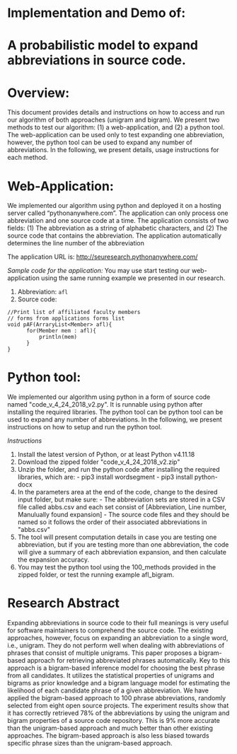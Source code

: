 # Implementation and Demo of:
# A probabilistic model to expand abbreviations in source code.

# Overview:
This document provides details and instructions on how to access and run our algorithm of both approaches (unigram and bigram). We present two methods to test our algorithm: (1) a web-application, and (2) a python tool. The web-application can be used only to test expanding one abbreviation, however, the python tool can be used to expand any number of abbreviations. In the following, we present details, usage instructions for each method.

# Web-Application:
We implemented our algorithm using python and deployed it on a hosting server called “pythonanywhere.com”. The application can only process one abbreviation and one source code at a time. The application consists of two fields: (1) The abbreviation as a string of alphabetic characters, and (2) The source code that contains the abbreviation. The application automatically determines the line number of the abbreviation 

The application URL is: http://seuresearch.pythonanywhere.com/

*Sample code for the application:*
You may use start testing our web-application using the same running example we presented in our research.
1) Abbreviation: ``` afl ```
2) Source code:
```
//Print list of affiliated faculty members
// forms from applications forms list
void pAF(ArraryList<Member> afl){
      for(Member mem : afl){
          println(mem)
      }
}
```

# Python tool:
We implemented our algorithm using python in a form of source code named "code_v_4_24_2018_v2.py". It is runnable using python after installing the required libraries. The python tool can be python tool can be used to expand any number of abbreviations. In the following, we present instructions on how to setup and run the python tool.

*Instructions*
1) Install the latest version of Python, or at least Python v4.11.18
2) Download the zipped folder "code_v_4_24_2018_v2.zip"
3) Unzip the folder, and run the python code after installing the required libraries, which are:
                    - pip3 install wordsegment
                    - pip3 install python-docx
4) In the parameters area at the end of the code, change to the desired input folder, but make sure:
                    - The abbreviation sets are stored in a CSV file called abbs.csv
                        and each set consist of [Abbreviation, Line number, Manulually found expansion]
                    - The source code files and they should be named so it follows the order of their associated 
                      abbreviations in "abbs.csv"
5) The tool will present computation details in case you are testing one abbreviation, but if you are testing more than one abbreviation, the code will give a summary of each abbreviation expansion, and then calculate the expansion accuracy. 
6) You may test the python tool using the 100_methods provided in the zipped folder, or test the running example afl_bigram.



# Research Abstract

Expanding abbreviations in source code to their full meanings is very useful for software maintainers to comprehend the source code. The existing approaches, however, focus on expanding an abbreviation to a single word, i.e., unigram. They do not perform well when dealing with abbreviations of phrases that consist of multiple unigrams. This paper proposes a bigram-based approach for retrieving abbreviated phrases automatically. Key to this approach is a bigram-based inference model for choosing the best phrase from all candidates. It utilizes the statistical properties of unigrams and bigrams as prior knowledge and a bigram language model for estimating the likelihood of each candidate phrase of a given abbreviation. We have applied the bigram-based approach to 100 phrase abbreviations, randomly selected from eight open source projects. The experiment results show that it has correctly retrieved 78% of the abbreviations by using the unigram and bigram properties of a source code repository. This is 9% more accurate than the unigram-based approach and much better than other existing approaches. The bigram-based approach is also less biased towards specific phrase sizes than the unigram-based approach. 
